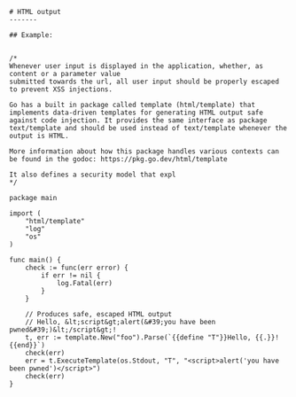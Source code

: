 	# HTML output
	-------

	## Example:


	/*
	Whenever user input is displayed in the application, whether, as content or a parameter value
	submitted towards the url, all user input should be properly escaped to prevent XSS injections.

	Go has a built in package called template (html/template) that implements data-driven templates for generating HTML output safe against code injection. It provides the same interface as package text/template and should be used instead of text/template whenever the output is HTML.

	More information about how this package handles various contexts can be found in the godoc: https://pkg.go.dev/html/template

	It also defines a security model that expl
	*/

	package main

	import (
		"html/template"
		"log"
		"os"
	)

	func main() {
		check := func(err error) {
			if err != nil {
				log.Fatal(err)
			}
		}

		// Produces safe, escaped HTML output
		// Hello, &lt;script&gt;alert(&#39;you have been pwned&#39;)&lt;/script&gt;!
		t, err := template.New("foo").Parse(`{{define "T"}}Hello, {{.}}!{{end}}`)
		check(err)
		err = t.ExecuteTemplate(os.Stdout, "T", "<script>alert('you have been pwned')</script>")
		check(err)
	}
